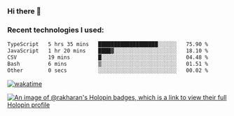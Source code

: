 ### Hi there 👋

### Recent technologies I used:
<!--START_SECTION:waka-->

```txt
TypeScript   5 hrs 35 mins   ███████████████████░░░░░░   75.90 %
JavaScript   1 hr 20 mins    ████▓░░░░░░░░░░░░░░░░░░░░   18.10 %
CSV          19 mins         █░░░░░░░░░░░░░░░░░░░░░░░░   04.48 %
Bash         6 mins          ▒░░░░░░░░░░░░░░░░░░░░░░░░   01.51 %
Other        0 secs          ░░░░░░░░░░░░░░░░░░░░░░░░░   00.02 %
```

<!--END_SECTION:waka-->
[![wakatime](https://wakatime.com/badge/user/fe50d444-0cee-4d14-a0b3-b9e8509eb4d0.svg)](https://wakatime.com/@fe50d444-0cee-4d14-a0b3-b9e8509eb4d0)

[![An image of @rakharan's Holopin badges, which is a link to view their full Holopin profile](https://holopin.me/rakharan)](https://holopin.io/@rakharan)
